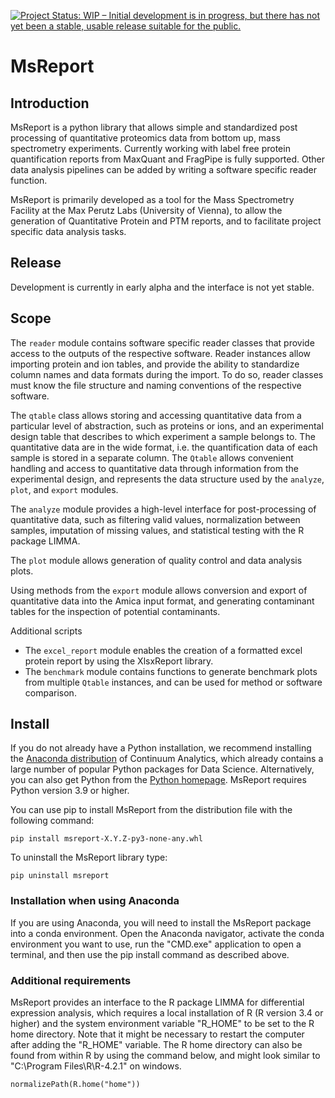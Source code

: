 [![Project Status: WIP – Initial development is in progress, but there has not yet been a stable, usable release suitable for the public.](https://www.repostatus.org/badges/latest/wip.svg)](https://www.repostatus.org/#wip)


# MsReport


## Introduction

MsReport is a python library that allows simple and standardized post processing of
quantitative proteomics data from bottom up, mass spectrometry experiments. Currently
working with label free protein quantification reports from MaxQuant and FragPipe is
fully supported. Other data analysis pipelines can be added by writing a software
specific reader function.

MsReport is primarily developed as a tool for the Mass Spectrometry Facility at the Max
Perutz Labs (University of Vienna), to allow the generation of Quantitative Protein and
PTM reports, and to facilitate project specific data analysis tasks.


## Release

Development is currently in early alpha and the interface is not yet stable.


## Scope

The `reader` module contains software specific reader classes that provide access to the
outputs of the respective software. Reader instances allow importing protein and ion
tables, and provide the ability to standardize column names and data formats during the
import. To do so, reader classes must know the file structure and naming conventions of
the respective software.

The `qtable` class allows storing and accessing quantitative data from a particular
level of abstraction, such as proteins or ions, and an experimental design table that
describes to which experiment a sample belongs to. The quantitative data are in the wide
format, i.e. the quantification data of each sample is stored in a separate column. The
`Qtable` allows convenient handling and access to quantitative data through information
from the experimental design, and represents the data structure used by the `analyze`,
`plot`, and `export` modules.

The `analyze` module provides a high-level interface for post-processing of quantitative
data, such as filtering valid values, normalization between samples, imputation of
missing values, and statistical testing with the R package LIMMA.

The `plot` module allows generation of quality control and data analysis plots.

Using methods from the `export` module allows conversion and export of quantitative data
into the Amica input format, and generating contaminant tables for the inspection of
potential contaminants.

Additional scripts

- The `excel_report` module enables the creation of a formatted excel protein report
  by using the XlsxReport library.
- The `benchmark` module contains functions to generate benchmark plots from multiple
  `Qtable` instances, and can be used for method or software comparison.


## Install

If you do not already have a Python installation, we recommend installing the
[Anaconda distribution](https://www.continuum.io/downloads) of Continuum Analytics,
which already contains a large number of popular Python packages for Data Science.
Alternatively, you can also get Python from the
[Python homepage](https://www.python.org/downloads/windows). MsReport requires Python
version 3.9 or higher.

You can use pip to install MsReport from the distribution file with the following
command:

```
pip install msreport-X.Y.Z-py3-none-any.whl
```

To uninstall the MsReport library type:

```
pip uninstall msreport
```


### Installation when using Anaconda
If you are using Anaconda, you will need to install the MsReport package into a conda
environment. Open the Anaconda navigator, activate the conda environment you want to
use, run the "CMD.exe" application to open a terminal, and then use the pip install
command as described above.


### Additional requirements

MsReport provides an interface to the R package LIMMA for differential expression
analysis, which requires a local installation of R (R version 3.4 or higher) and the
system environment variable "R_HOME" to be set to the R home directory. Note that it
might be necessary to restart the computer after adding the "R_HOME" variable. The R
home directory can also be found from within R by using the command below, and might
look similar to "C:\Program Files\R\R-4.2.1" on windows.

```
normalizePath(R.home("home"))
```